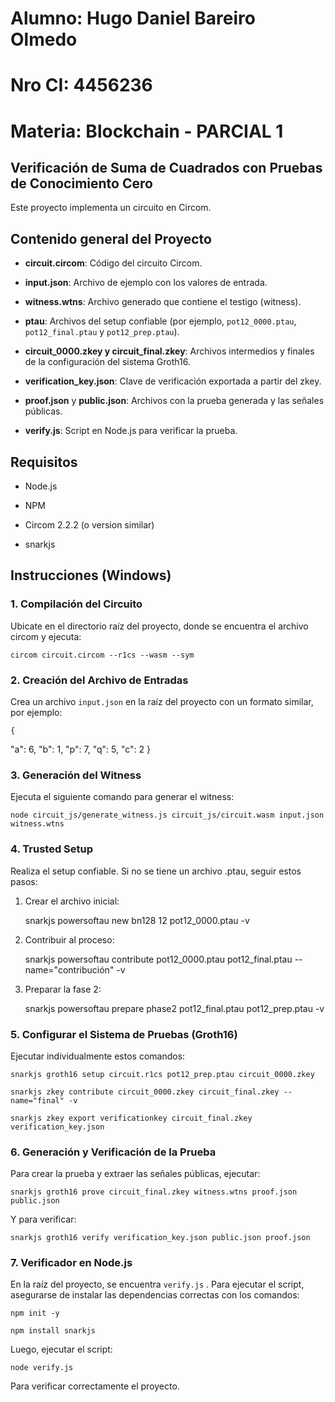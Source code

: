 
# Alumno: Hugo Daniel Bareiro Olmedo

# Nro CI: 4456236

# Materia: Blockchain - PARCIAL 1

## Verificación de Suma de Cuadrados con Pruebas de Conocimiento Cero

  

Este proyecto implementa un circuito en Circom.

  

## Contenido general del Proyecto

-  **circuit.circom**: Código del circuito Circom.

-  **input.json**: Archivo de ejemplo con los valores de entrada.

-  **witness.wtns**: Archivo generado que contiene el testigo (witness).

-  **ptau**: Archivos del setup confiable (por ejemplo, `pot12_0000.ptau`, `pot12_final.ptau` y `pot12_prep.ptau`).

-  **circuit_0000.zkey y circuit_final.zkey**: Archivos intermedios y finales de la configuración del sistema Groth16.

-  **verification_key.json**: Clave de verificación exportada a partir del zkey.

-  **proof.json** y **public.json**: Archivos con la prueba generada y las señales públicas.

-  **verify.js**: Script en Node.js para verificar la prueba.

  

## Requisitos

  

- Node.js

- NPM

- Circom 2.2.2 (o version similar)

- snarkjs

  

## Instrucciones (Windows)

  

### 1. Compilación del Circuito

Ubicate en el directorio raíz del proyecto, donde se encuentra el archivo circom y ejecuta:

    circom circuit.circom --r1cs --wasm --sym
    
### 2. Creación del Archivo de Entradas

Crea un archivo `input.json` en la raíz del proyecto con un formato similar, por ejemplo:

    {
  "a": 6,
  "b": 1,
  "p": 7,
  "q": 5,
  "c": 2
}

### 3. Generación del Witness

Ejecuta el siguiente comando para generar el witness:

    node circuit_js/generate_witness.js circuit_js/circuit.wasm input.json witness.wtns

### 4. Trusted Setup

Realiza el setup confiable. Si no se tiene un archivo .ptau, seguir estos pasos:

1.  Crear el archivo inicial:

    snarkjs powersoftau new bn128 12 pot12_0000.ptau -v

2. Contribuir al proceso:

    snarkjs powersoftau contribute pot12_0000.ptau pot12_final.ptau --name="contribución" -v

3. Preparar la fase 2:

    snarkjs powersoftau prepare phase2 pot12_final.ptau pot12_prep.ptau -v

### 5. Configurar el Sistema de Pruebas (Groth16)

Ejecutar individualmente estos comandos:

    snarkjs groth16 setup circuit.r1cs pot12_prep.ptau circuit_0000.zkey

    snarkjs zkey contribute circuit_0000.zkey circuit_final.zkey --name="final" -v

    snarkjs zkey export verificationkey circuit_final.zkey verification_key.json

### 6. Generación y Verificación de la Prueba

Para crear la prueba y extraer las señales públicas, ejecutar:

    snarkjs groth16 prove circuit_final.zkey witness.wtns proof.json public.json

Y para verificar:

    snarkjs groth16 verify verification_key.json public.json proof.json

### 7. Verificador en Node.js

En la raíz del proyecto, se encuentra `verify.js` . Para ejecutar el script, asegurarse de instalar las dependencias correctas con los comandos:

    npm init -y

    npm install snarkjs

Luego, ejecutar el script:

    node verify.js

Para verificar correctamente el proyecto.
